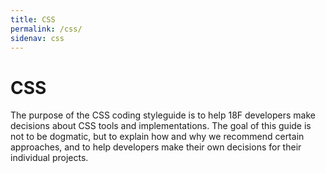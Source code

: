 ```yaml
---
title: CSS
permalink: /css/
sidenav: css
---
```


# CSS
The purpose of the CSS coding styleguide is to help 18F developers make decisions about CSS tools and implementations. The goal of this guide is not to be dogmatic, but to explain how and why we recommend certain approaches, and to help developers make their own decisions for their individual projects.
